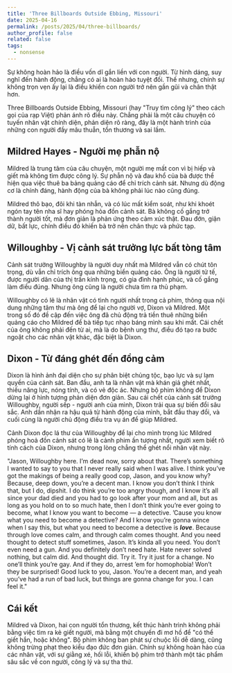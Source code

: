 ```yaml
---
title: 'Three Billboards Outside Ebbing, Missouri'
date: 2025-04-16
permalink: /posts/2025/04/three-billboards/
author_profile: false
related: false
tags:
  - nonsense
---
```

Sự không hoàn hảo là điều vốn dĩ gắn liền với con người. Từ hình dáng, suy nghĩ đến hành động, chẳng có ai là hoàn hảo tuyệt đối. Thế nhưng, chính sự không trọn vẹn ấy lại là điều khiến con người trở nên gần gũi và chân thật hơn.

Three Billboards Outside Ebbing, Missouri (hay "Truy tìm công lý" theo cách gọi của rạp Việt) phản ánh rõ điều này. Chẳng phải là một câu chuyện có tuyến nhân vật chính diện, phản diện rõ ràng, đây là một hành trình của những con người đầy mâu thuẫn, tổn thương và sai lầm.

## Mildred Hayes - Người mẹ phẫn nộ
Mildred là trung tâm của câu chuyện, một người mẹ mất con vì bị hiếp và giết mà không tìm được công lý. Sự phẫn nộ và đau khổ của bà được thể hiện qua việc thuê ba bảng quảng cáo để chỉ trích cảnh sát. Nhưng dù động cơ là chính đáng, hành động của bà không phải lúc nào cũng đúng.

Mildred thô bạo, đôi khi tàn nhẫn, và có lúc mất kiểm soát, như khi khoét ngón tay tên nha sĩ hay phóng hỏa đồn cảnh sát. Bà không cố gắng trở thành người tốt, mà đơn giản là phản ứng theo cảm xúc thật. Đau đớn, giận dữ, bất lực, chính điều đó khiến bà trở nên chân thực và phức tạp.

## Willoughby - Vị cảnh sát trưởng lực bất tòng tâm
Cảnh sát trưởng Willoughby là người duy nhất mà Mildred vẫn có chút tôn trọng, dù vẫn chỉ trích ông qua những biển quảng cáo. Ông là người tử tế, được người dân của thị trấn kính trọng, có gia đình hạnh phúc, và cố gắng làm điều đúng. Nhưng ông cũng là người chưa tìm ra thủ phạm.

Willoughby có lẽ là nhân vật có tình người nhất trong cả phim, thông qua nội dung những tâm thư mà ông để lại cho người vợ, Dixon và Mildred. Một trong số đó đề cập đến việc ông đã chủ động trả tiền thuê những biển quảng cáo cho Mildred để bà tiếp tục nhạo báng mình sau khi mất. Cái chết của ông không phải đến từ ai, mà là do bệnh ung thư, điều đó tạo ra bước ngoặt cho các nhân vật khác, đặc biệt là Dixon.

## Dixon - Từ đáng ghét đến đồng cảm
Dixon là hình ảnh đại diện cho sự phân biệt chủng tộc, bạo lực và sự lạm quyền của cảnh sát. Ban đầu, anh ta là nhân vật mà khán giả ghét nhất, thiếu năng lực, nóng tính, và có vẻ độc ác. Nhưng bộ phim không để Dixon dừng lại ở hình tượng phản diện đơn giản. Sau cái chết của cảnh sát trưởng Willoughby, người sếp - người anh của mình, Dixon trải qua sự biến đổi sâu sắc. Anh dần nhận ra hậu quả từ hành động của mình, bắt đầu thay đổi, và cuối cùng là người chủ động điều tra vụ án để giúp Mildred. 

Cảnh Dixon đọc lá thư của Willoughby để lại cho mình trong lúc Mildred phóng hoả đồn cảnh sát có lẽ là cảnh phim ấn tượng nhất, người xem biết rõ tính cách của Dixon, nhưng trong lòng chẳng thể ghét nổi nhân vật này.

"Jason,
Willoughby here. I’m dead now, sorry about that. There’s something I wanted to say to you that I never really said when I was alive. I think you’ve got the makings of being a really good cop, Jason, and you know why? Because, deep down, you’re a decent man. I know you don’t think I think that, but I do, dipshit. I do think you’re too angry though, and I know it’s all since your dad died and you had to go look after your mom and all, but as long as you hold on to so much hate, then I don’t think you’re ever going to become, what I know you want to become — a detective. ’Cause you know what you need to become a detective? And I know you’re gonna wince when I say this, but what you need to become a detective is ***love***.
Because through love comes calm, and through calm comes thought. And you need thought to detect stuff sometimes, Jason. It’s kinda all you need. You don’t even need a gun. And you definitely don’t need hate. Hate never solved nothing, but calm did. And thought did. Try it. Try it just for a change. No one’ll think you’re gay. And if they do, arrest ’em for homophobia! Won’t they be surprised! Good luck to you, Jason. You’re a decent man, and yeah you’ve had a run of bad luck, but things are gonna change for you. I can feel it."

## Cái kết
Mildred và Dixon, hai con người tổn thương, kết thúc hành trình không phải bằng việc tìm ra kẻ giết người, mà bằng một chuyến đi mơ hồ để "có thể giết hắn, hoặc không". Bộ phim không ban phát sự chuộc lỗi dễ dàng, cũng không trừng phạt theo kiểu đạo đức đơn giản. Chính sự không hoàn hảo của các nhân vật, với sự giằng xé, hối lỗi, khiến bộ phim trở thành một tác phẩm sâu sắc về con người, công lý và sự tha thứ.


